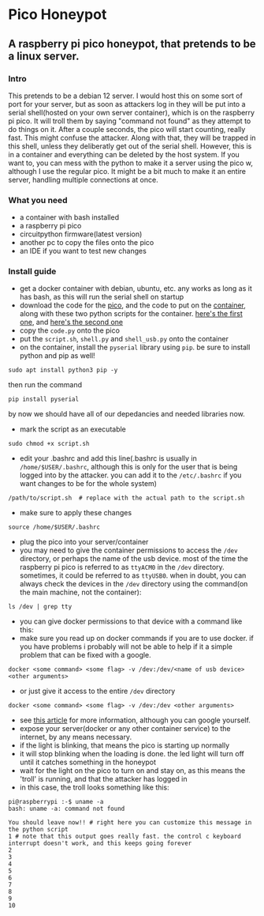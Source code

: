 # Pico Honeypot
## A raspberry pi pico honeypot, that pretends to be a linux server.

### Intro
This pretends to be a debian 12 server. I would host this on some sort of port for your server, but as soon as attackers log in they will be put into a serial shell(hosted on your own server container), which is on the raspberry pi pico. It will troll them by saying "command not found" as they attempt to do things on it. After a couple seconds, the pico will start counting, really fast. This might confuse the attacker. Along with that, they will be trapped in this shell, unless they deliberatly get out of the serial shell. However, this is in a container and everything can be deleted by the host system. If you want to, you can mess with the python to make it a server using the pico w, although I use the regular pico. It might be a bit much to make it an entire server, handling multiple connections at once.

### What you need
- a container with bash installed
- a raspberry pi pico
- circuitpython firmware(latest version)
- another pc to copy the files onto the pico
- an IDE if you want to test new changes

### Install guide
- get a docker container with debian, ubuntu, etc. any works as long as it has bash, as this will run the serial shell on startup
- download the code for the [pico](code.py), and the code to put on the [container](script.sh), along with these two python scripts for the container. [here's the first one](shell.py), and [here's the second one](shell_usb.py)
- copy the `code.py` onto the pico
- put the `script.sh`, `shell.py` and `shell_usb.py` onto the container
- on the container, install the `pyserial` library using `pip`. be sure to install python and pip as well!

```shell
sudo apt install python3 pip -y
```

then run the command

```shell
pip install pyserial
```

by now we should have all of our depedancies and needed libraries now.

- mark the script as an executable

```shell
sudo chmod +x script.sh
```

- edit your .bashrc and add this line(.bashrc is usually in `/home/$USER/.bashrc`, although this is only for the user that is being logged into by the attacker. you can add it to the `/etc/.bashrc` if you want changes to be for the whole system)

```shell
/path/to/script.sh  # replace with the actual path to the script.sh
```
- make sure to apply these changes

```shell
source /home/$USER/.bashrc
```

- plug the pico into your server/container
- you may need to give the container permissions to access the `/dev` directory, or perhaps the name of the usb device. most of the time the raspberry pi pico is referred to as `ttyACM0` in the `/dev` directory. sometimes, it could be referred to as `ttyUSB0`. when in doubt, you can always check the devices in the `/dev` directory using the command(on the main machine, not the container):

```shell
ls /dev | grep tty
```

- you can give docker permissions to that device with a command like this:
- make sure you read up on docker commands if you are to use docker. if you have problems i probably will not be able to help if it a simple problem that can be fixed with a google.

```shell
docker <some command> <some flag> -v /dev:/dev/<name of usb device> <other arguments>
```
- or just give it access to the entire `/dev` directory

```shell
docker <some command> <some flag> -v /dev:/dev <other arguments>
```

- see [this article](https://www.losant.com/blog/how-to-access-serial-devices-in-docker) for more information, although you can google yourself.
- expose your server(docker or any other container service) to the internet, by any means necessary.
- if the light is blinking, that means the pico is starting up normally
- it will stop blinking when the loading is done. the led light will turn off until it catches something in the honeypot
- wait for the light on the pico to turn on and stay on, as this means the 'troll' is running, and that the attacker has logged in
- in this case, the troll looks something like this:

```shell
pi@raspberrypi :-$ uname -a
bash: uname -a: command not found

You should leave now!! # right here you can customize this message in the python script
1 # note that this output goes really fast. the control c keyboard interrupt doesn't work, and this keeps going forever
2
3
4
5
6
7
8
9
10
```
